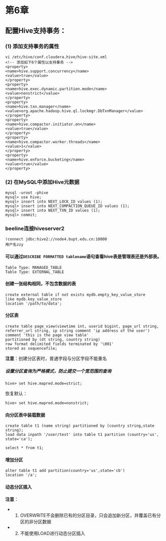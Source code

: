 # 第6章
## 配置Hive支持事务：
### (1) 添加支持事务的属性
```
vi /etc/hive/conf.cloudera.hive/hive-site.xml
<!-- 添加如下6个属性以支持事务 -->
<property>
<name>hive.support.concurrency</name>
<value>true</value>
</property>
<property>
<name>hive.exec.dynamic.partition.mode</name>
<value>nonstrict</value>
</property>
<property>
<name>hive.txn.manager</name>
<value>org.apache.hadoop.hive.ql.lockmgr.DbTxnManager</value>
</property>
<property>
<name>hive.compactor.initiator.on</name>
<value>true</value>
</property>
<property>
<name>hive.compactor.worker.threads</name>
<value>1</value>
</property>
<property>
<name>hive.enforce.bucketing</name>
<value>true</value>
</property>
```

### (2) 在MySQL中添加Hive元数据
```
mysql -uroot -phive
mysql> use hive;
mysql> insert into NEXT_LOCK_ID values (1);
mysql> insert into NEXT_COMPACTION_QUEUE_ID values (1);
mysql> insert into NEXT_TXN_ID values (1);
mysql> commit;
```

### beeline连接hiveserver2
```
!connect jdbc:hive2://node4.bupt.edu.cn:10000
用户名zzy
```

#### 可以通过`DESCRIBE FORMATTED tablename`语句查看hive表是管理表还是外部表。
```
Table Type: MANAGED_TABLE
Table Type: EXTERNAL_TABLE
```

#### 创建一张结构相同，不包含数据的表
```
create external table if not exists mydb.empty_key_value_store
like mydb.key_value_store
location '/path/to/data';
```

#### 分区表
```
create table page_view(viewtime int, userid bigint, page_url string,
referrer_url string, ip string comment 'ip address of the user')
comment 'this is the page view table'
partitioned by (dt string, country string)
row format delimited fields terminated by '\001'
stored as sequencefile;
```
**注意**：创建分区表时，普通字段与分区字段不能重名

##### 设置分区查询为严格模式，防止提交一个宽范围的查询
```
hive> set hive.mapred.mode=strict;
```
恢复默认：
```
hive> set hive.mapred.mode=nonstrict;
```

#### 向分区表中装载数据
```
create table t1 (name string) partitioned by (country string,state string);
load data inpath '/user/test' into table t1 partition (country='us', state='ca');

select * from t1;
```

#### 增加分区
```
alter table t1 add partition(country='us',state='cb')
location '/a';
```

#### 动态分区插入
**注意**：
- 1. OVERWRITE不会删除已有的分区目录，只会追加新分区，并覆盖已有分区的非分区数据
- 2. 不能使用LOAD进行动态分区插入